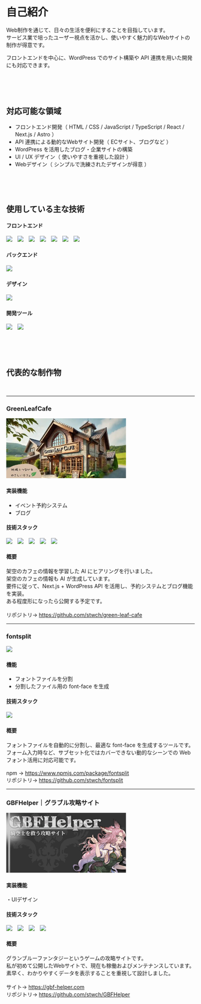 # 自己紹介
Web制作を通じて、日々の生活を便利にすることを目指しています。<br />
サービス業で培ったユーザー視点を活かし、使いやすく魅力的なWebサイトの制作が得意です。<br />

フロントエンドを中心に、WordPress でのサイト構築や API 連携を用いた開発にも対応できます。<br />
<br />
<br />
<br />
<br />

## 対応可能な領域
- フロントエンド開発（ HTML / CSS / JavaScript / TypeScript / React / Next.js / Astro ）
- API 連携による動的なWebサイト開発（ ECサイト、ブログなど ）  
- WordPress を活用したブログ・企業サイトの構築  
- UI / UX デザイン（ 使いやすさを重視した設計 ）
- Webデザイン（ シンプルで洗練されたデザインが得意 ）
<br />
<br />
<br />

## 使用している主な技術
#### フロントエンド<br />
<img src="https://img.shields.io/badge/-Next.js-333.svg?logo=nextdotjs&style=flat">　<img src="https://img.shields.io/badge/-React-333.svg?logo=react&style=flat">　<img src="https://img.shields.io/badge/-TypeScript-333.svg?logo=typescript&style=flat">　<img src="https://img.shields.io/badge/-Astro-333.svg?logo=astro&style=flat">　<img src="https://img.shields.io/badge/-HTML-333.svg?logo=html5&style=flat">　<img src="https://img.shields.io/badge/-CSS-333.svg?logo=css&style=flat">　<img src="https://img.shields.io/badge/-JavaScript-333.svg?logo=javascript&style=flat">

#### バックエンド<br />
<img src="https://img.shields.io/badge/-WordPress-333.svg?logo=wordpress&style=flat">　

#### デザイン<br />
<img src="https://img.shields.io/badge/-Figma-333.svg?logo=figma&style=flat">　

#### 開発ツール<br />
<img src="https://img.shields.io/badge/-GitHub-333.svg?logo=github&style=flat">　<img src="https://img.shields.io/badge/-npm-333.svg?logo=npm&style=flat">

<br />
<br />
<br />

## 代表的な制作物

<br />

___

### GreenLeafCafe
<img src="./green-leaf-cafe-top.webp" alt="GreenLeafCafe" width="320" />

#### 実装機能<br />
- イベント予約システム
- ブログ
  
#### 技術スタック<br />
<img src="https://img.shields.io/badge/-Next.js-333.svg?logo=nextdotjs&style=flat">　<img src="https://img.shields.io/badge/-WordPress-333.svg?logo=wordpress&style=flat">　<img src="https://img.shields.io/badge/-HTML-333.svg?logo=html5&style=flat">　<img src="https://img.shields.io/badge/-CSS-333.svg?logo=css&style=flat">　<img src="https://img.shields.io/badge/-TypeScript-333.svg?logo=typescript&style=flat">

#### 概要
架空のカフェの情報を学習した AI にヒアリングを行いました。<br />
架空のカフェの情報も AI が生成しています。<br />
要件に従って、Next.js + WordPress API を活用し、予約システムとブログ機能を実装。<br />
ある程度形になったら公開する予定です。<br />
<br />
リポジトリ→ https://github.com/stwch/green-leaf-cafe <br />

___

### fontsplit
<img src="https://img.shields.io/badge/--CB3837.svg?logo=npm&style=flat" width="180">

#### 機能<br />
- フォントファイルを分割
- 分割したファイル用の font-face を生成

#### 技術スタック<br />
<img src="https://img.shields.io/badge/-TypeScript-333.svg?logo=typescript&style=flat">　

#### 概要
フォントファイルを自動的に分割し、最適な font-face を生成するツールです。<br />
フォーム入力時など、サブセット化ではカバーできない動的なシーンでの Web フォント活用に対応可能です。<br />
<br />
npm → https://www.npmjs.com/package/fontsplit <br />
リポジトリ→ https://github.com/stwch/fontsplit <br />


___

### GBFHelper｜グラブル攻略サイト
<img src="./feature-top.jpg" alt="GBFHelper" width="320" />

#### 実装機能<br />
・UIデザイン

#### 技術スタック<br />
<img src="https://img.shields.io/badge/-astro-333.svg?logo=astro&style=flat">　<img src="https://img.shields.io/badge/-React-333.svg?logo=react&style=flat">　<img src="https://img.shields.io/badge/-TypeScript-333.svg?logo=typescript&style=flat">　<img src="https://img.shields.io/badge/-CSS-333.svg?logo=css&style=flat">

#### 概要
グランブルーファンタジーというゲームの攻略サイトです。<br />
私が初めて公開したWebサイトで、現在も稼働およびメンテナンスしています。<br />
素早く、わかりやすくデータを表示することを重視して設計しました。<br />
<br />
サイト→ https://gbf-helper.com <br />
リポジトリ→ https://github.com/stwch/GBFHelper <br />
